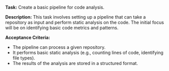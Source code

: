 **Task:** Create a basic pipeline for code analysis.

**Description:**
This task involves setting up a pipeline that can take a repository as input and perform static analysis on the code. The initial focus will be on identifying basic code metrics and patterns.

**Acceptance Criteria:**
- The pipeline can process a given repository.
- It performs basic static analysis (e.g., counting lines of code, identifying file types).
- The results of the analysis are stored in a structured format.
